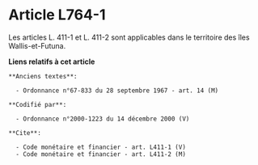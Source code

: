 # Article L764-1

Les articles L. 411-1 et L. 411-2 sont applicables dans le territoire des îles Wallis-et-Futuna.

**Liens relatifs à cet article**

	**Anciens textes**:

	  - Ordonnance n°67-833 du 28 septembre 1967 - art. 14 (M)

	**Codifié par**:

	  - Ordonnance n°2000-1223 du 14 décembre 2000 (V)

	**Cite**:

	  - Code monétaire et financier - art. L411-1 (V)
	  - Code monétaire et financier - art. L411-2 (M)
